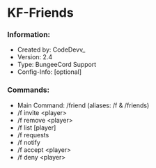 # KF-Friends

### Information:
- Created by: CodeDevv_
- Version: 2.4
- Type: BungeeCord Support
- Config-Info: [optional] <obligatory>

### Commands:
- Main Command: /friend (aliases: /f & /friends)
- /f invite \<player\>
- /f remove \<player\>
- /f list [player]
- /f requests
- /f notify
- /f accept \<player\>
- /f deny \<player\>
